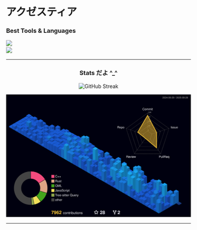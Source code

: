 # アクゼスティア

### Best Tools & Languages

[![](https://skillicons.dev/icons?i=arch,zig,bash,rust,ts,cpp)](https://skillicons.dev)
<br/>
[![](https://skillicons.dev/icons?i=figma,html,scss,wasm)](https://skillicons.dev)

------------------------------------------------------------------------------------------

<div align="center">
  
  ### Stats だよ ^_^

</div>

<div align="center">
  
  ![GitHub Streak](https://github-readme-streak-stats-mu-three.vercel.app/?user=Akzestia&border=fb8c00&background=060615&ring=4cf490&fire=&dates=fff&currStreakLabel=4cf490&currStreakNum=fff&sideNums=fff&sideLabels=4cf490&hide_total_contributions=false&hide_longest_streak=false&card_width=1000)

</div>

<img src="profile-3d-contrib/profile-night-view.svg" />

------------------------------------------------------------------------------------------

